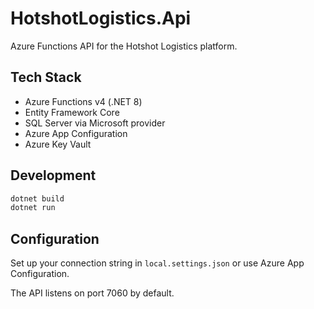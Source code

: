 # HotshotLogistics.Api

Azure Functions API for the Hotshot Logistics platform.

## Tech Stack

- Azure Functions v4 (.NET 8)
- Entity Framework Core
- SQL Server via Microsoft provider
- Azure App Configuration
- Azure Key Vault

## Development

```bash
dotnet build
dotnet run
```

## Configuration

Set up your connection string in `local.settings.json` or use Azure App Configuration.

The API listens on port 7060 by default.

